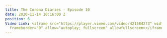 ```yaml
---
title: The Corona Diaries - Episode 10
date: 2020-11-14 10:16:00 Z
position: 6
Video Link: <iframe src="https://player.vimeo.com/video/421584273" width="640" height="360"
  frameborder="0" allow="autoplay; fullscreen" allowfullscreen></iframe>
---
```



